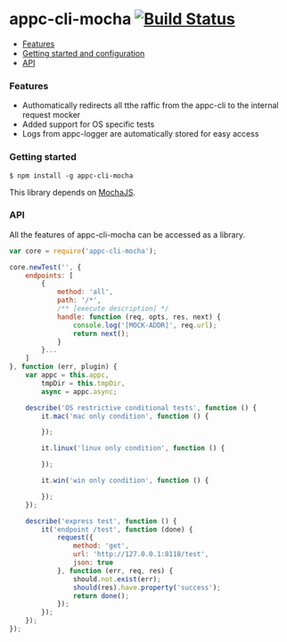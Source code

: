 appc-cli-mocha [![Build Status](https://travis-ci.org/muhammaddadu/appc-cli-mocha.svg?branch=master)](https://travis-ci.org/muhammaddadu/appc-cli-mocha)
=========

* [Features](#features)
* [Getting started and configuration](#getting-started)
* [API](#API)

### Features

* Authomatically redirects all tthe raffic from the appc-cli to the internal request mocker
* Added support for OS specific tests
* Logs from appc-logger are automatically stored for easy access

### Getting started

    $ npm install -g appc-cli-mocha

This library depends on [MochaJS](http://mochajs.org/).

### API

All the features of appc-cli-mocha can be accessed as a library.

```JavaScript
var core = require('appc-cli-mocha');
```

```JavaScript
core.newTest('', {
	endpoints: [
		{
			method: 'all',
			path: '/*',
			/** [execute description] */
			handle: function (req, opts, res, next) {
				console.log('[MOCK-ADDR]', req.url);
				return next();
			}
		}...
	]
}, function (err, plugin) {
	var appc = this.appc,
		tmpDir = this.tmpDir,
		async = appc.async;

	describe('OS restrictive conditional tests', function () {
		it.mac('mac only condition', function () {

		});

		it.linux('linux only condition', function () {

		});

		it.win('win only condition', function () {

		});
	});

	describe('express test', function () {
		it('endpoint /test', function (done) {
			request({
				method: 'get',
				url: 'http://127.0.0.1:8118/test',
				json: true
			}, function (err, req, res) {
				should.not.exist(err);
				should(res).have.property('success');
				return done();
			});
		});
	});
});
```